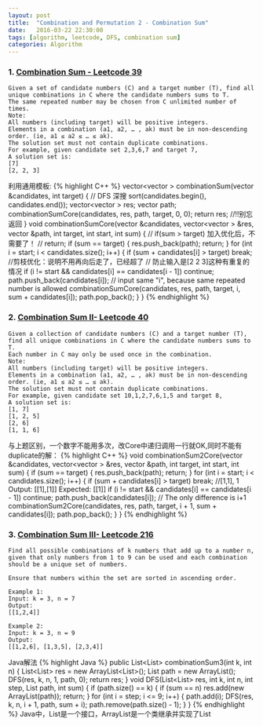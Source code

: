 ```yaml
---
layout: post
title:  "Combination and Permutation 2 - Combination Sum"
date:   2016-03-22 22:30:00
tags: [algorithm, leetcode, DFS, combination sum]
categories: Algorithm
---
```


### 1. [Combination Sum - Leetcode 39](https://leetcode.com/problems/combination-sum/)
```
Given a set of candidate numbers (C) and a target number (T), find all unique combinations in C where the candidate numbers sums to T.
The same repeated number may be chosen from C unlimited number of times.
Note:
All numbers (including target) will be positive integers.
Elements in a combination (a1, a2, … , ak) must be in non-descending order. (ie, a1 ≤ a2 ≤ … ≤ ak).
The solution set must not contain duplicate combinations.
For example, given candidate set 2,3,6,7 and target 7, 
A solution set is: 
[7] 
[2, 2, 3]
```

利用通用模板:
{% highlight C++ %}
vector<vector<int> > combinationSum(vector<int> &candidates, int target) {
  // DFS 深搜
  sort(candidates.begin(), candidates.end());
  vector<vector<int> > res;
  vector<int> path;
  combinationSumCore(candidates, res, path, target, 0, 0);
  return res;  //!!别忘返回
}
void combinationSumCore(vector<int> &candidates, vector<vector<int> > &res,
                        vector<int> &path, int target, int start, int sum) {
  // if(sum > target)  加入优化后，不需要了！
  //    return;
  if (sum == target) {
    res.push_back(path);
    return;
  }
  for (int i = start; i < candidates.size(); i++) {
    if (sum + candidates[i] > target)
      break;  //剪枝优化：说明不用再向后走了，已经超了
    // 防止输入是[2 2 3]这种有重复的情况
    if (i != start && candidates[i] == candidates[i - 1]) continue;
    path.push_back(candidates[i]);
    // input same "i", because same repeated number is allowed
    combinationSumCore(candidates, res, path, target, i, sum + candidates[i]);
    path.pop_back();
  }
}
{% endhighlight %}

### 2. [Combination Sum II- Leetcode 40](https://leetcode.com/problems/combination-sum-ii/)
```
Given a collection of candidate numbers (C) and a target number (T), find all unique combinations in C where the candidate numbers sums to T.
Each number in C may only be used once in the combination.
Note:
All numbers (including target) will be positive integers.
Elements in a combination (a1, a2, … , ak) must be in non-descending order. (ie, a1 ≤ a2 ≤ … ≤ ak).
The solution set must not contain duplicate combinations.
For example, given candidate set 10,1,2,7,6,1,5 and target 8, 
A solution set is: 
[1, 7] 
[1, 2, 5] 
[2, 6] 
[1, 1, 6]
```

与上题区别，一个数字不能用多次，改Core中递归调用一行就OK,同时不能有duplicate的解：
{% highlight C++ %}
void combinationSum2Core(vector<int> &candidates, vector<vector<int> > &res,
                         vector<int> &path, int target, int start, int sum) {
  if (sum == target) {
    res.push_back(path);
    return;
  }
  for (int i = start; i < candidates.size(); i++) {
    if (sum + candidates[i] > target) break;
    //[1,1], 1 Output: [[1],[1]] Expected: [[1]]
    if (i != start && candidates[i] == candidates[i - 1]) continue;
    path.push_back(candidates[i]);
    // The only difference is i+1
    combinationSum2Core(candidates, res, path, target, i + 1,
                        sum + candidates[i]);
    path.pop_back();
  }
}
{% endhighlight %}

### 3. [Combination Sum III- Leetcode 216](https://leetcode.com/problems/combination-sum-iii/)
```
Find all possible combinations of k numbers that add up to a number n, given that only numbers from 1 to 9 can be used and each combination should be a unique set of numbers.

Ensure that numbers within the set are sorted in ascending order.

Example 1:
Input: k = 3, n = 7
Output:
[[1,2,4]]

Example 2:
Input: k = 3, n = 9
Output:
[[1,2,6], [1,3,5], [2,3,4]]
```

Java解法
{% highlight Java %}
public List<List<Integer>> combinationSum3(int k, int n) {
  List<List<Integer>> res = new ArrayList<List<Integer>>();
  List<Integer> path = new ArrayList<Integer>();
  DFS(res, k, n, 1, path, 0);
  return res;
}
void DFS(List<List<Integer>> res, int k, int n, int step, List<Integer> path,
         int sum) {
  if (path.size() == k) {
    if (sum == n) res.add(new ArrayList(path));
    return;
  }
  for (int i = step; i <= 9; i++) {
    path.add(i);
    DFS(res, k, n, i + 1, path, sum + i);
    path.remove(path.size() - 1);
  }
}
{% endhighlight %}
Java中，List是一个接口，ArrayList是一个类继承并实现了List
 